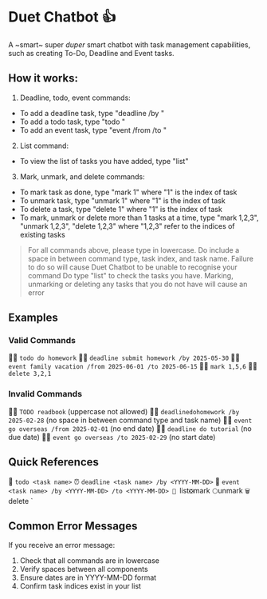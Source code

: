 # Duet Chatbot :+1:
A ~smart~ super *duper* smart chatbot with task management capabilities, such as creating To-Do, Deadline and Event tasks. 

## How it works:
1. Deadline, todo, event commands:
- To add a deadline task, type "deadline <task name> /by <YYYY-MM-DD>"
- To add a todo task, type "todo <task name>"
- To add an event task, type "event <task name> /from <YYYY-MM-DD> /to <YYYY-MM-DD>"

2. List command:
- To view the list of tasks you have added, type "list"

3. Mark, unmark, and delete commands:
- To mark task as done, type "mark 1" where "1" is the index of task
- To unmark task, type "unmark 1" where "1" is the index of task
- To delete a task, type "delete 1" where "1" is the index of task
- To mark, unmark or delete more than 1 tasks at a time, type "mark 1,2,3", "unmark 1,2,3", "delete 1,2,3" where "1,2,3" refer to the indices of existing tasks

> For all commands above, please type in lowercase. Do include a space in between command type, task index, and task name. Failure to do so will cause Duet Chatbot to be unable to recognise your command
> Do type "list" to check the tasks you have. Marking, unmarking or deleting any tasks that you do not have will cause an error

## Examples
### Valid Commands
🙆‍♂️ `todo do homework`
🙆‍♂️ `deadline submit homework /by 2025-05-30`
🙆‍♂️ `event family vacation /from 2025-06-01 /to 2025-06-15`
🙆‍♂️ `mark 1,5,6`
🙆‍♂️ `delete 3,2,1`

### Invalid Commands
🙅‍♂️ `TODO readbook` (uppercase not allowed)
🙅‍♂️ `deadlinedohomework /by 2025-02-28` (no space in between command type and task name)
🙅‍♂️ `event go overseas /from 2025-02-01` (no end date)
🙅‍♂️ `deadline do tutorial` (no due date)
🙅‍♂️ `event go overseas /to 2025-02-29` (no start date)

## Quick References
📝 `todo <task name>`
⏰ `deadline <task name> /by <YYYY-MM-DD>`
📆 `event <task name> /by <YYYY-MM-DD> /to <YYYY-MM-DD>
📁 `list`
❎ `mark <task index>`
⚪ `unmark <task index>`
🗑️ `delete <task index>`

## Common Error Messages
If you receive an error message:
1. Check that all commands are in lowercase
2. Verify spaces between all components
3. Ensure dates are in YYYY-MM-DD format
4. Confirm task indices exist in your list


